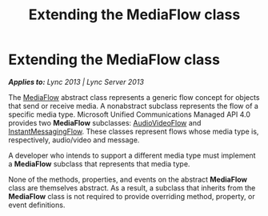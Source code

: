 ﻿---
title: Extending the MediaFlow class
TOCTitle: Extending the MediaFlow class
ms:assetid: e6f88071-233c-43b2-b718-59a323bd039c
ms:mtpsurl: https://msdn.microsoft.com/en-us/library/Dn466106(v=office.15)
ms:contentKeyID: 57103353
ms.date: 07/25/2014
mtps_version: v=office.15
---

# Extending the MediaFlow class


_**Applies to:** Lync 2013 | Lync Server 2013_

The [MediaFlow](https://msdn.microsoft.com/en-us/library/hh366262\(v=office.15\)) abstract class represents a generic flow concept for objects that send or receive media. A nonabstract subclass represents the flow of a specific media type. Microsoft Unified Communications Managed API 4.0 provides two **MediaFlow** subclasses: [AudioVideoFlow](https://msdn.microsoft.com/en-us/library/hh383533\(v=office.15\)) and [InstantMessagingFlow](https://msdn.microsoft.com/en-us/library/hh383312\(v=office.15\)). These classes represent flows whose media type is, respectively, audio/video and message.

A developer who intends to support a different media type must implement a **MediaFlow** subclass that represents that media type.

None of the methods, properties, and events on the abstract **MediaFlow** class are themselves abstract. As a result, a subclass that inherits from the **MediaFlow** class is not required to provide overriding method, property, or event definitions.

